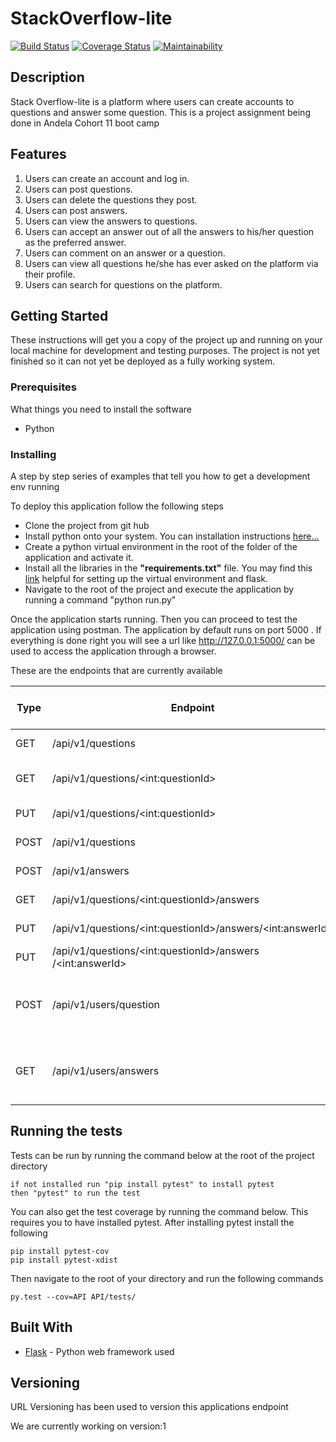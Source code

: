 # StackOverflow-lite

[![Build Status](https://travis-ci.com/geneowak/Stack-Overflow-lite-Ch3-4.svg?branch=addons)](https://travis-ci.com/geneowak/Stack-Overflow-lite-Ch3-4)
[![Coverage Status](https://coveralls.io/repos/github/geneowak/Stack-Overflow-lite-Ch3-4/badge.svg?branch=tests_for_api)](https://coveralls.io/github/geneowak/Stack-Overflow-lite-Ch3-4?branch=tests_for_api)
[![Maintainability](https://api.codeclimate.com/v1/badges/38f513cdfe1984e4be8a/maintainability)](https://codeclimate.com/github/geneowak/-StackOverflow-lite/maintainability)

## Description

Stack Overflow-lite is a platform where users can create accounts to questions and answer some question.
This is a project assignment being done in Andela Cohort 11 boot camp

## Features

1. Users can create an account and log in.
2. Users can post questions.
3. Users can delete the questions they post.
4. Users can post answers.
5. Users can view the answers to questions.
6. Users can accept an answer out of all the answers to his/her question as the preferred answer.
7. Users can comment on an answer or a question.
8. Users can view all questions he/she has ever asked on the platform via their profile.
9. Users can search for questions on the platform.

## Getting Started

These instructions will get you a copy of the project up and running on your local machine for development and testing purposes. The project is not yet finished so it can not yet be deployed as a fully working system.

### Prerequisites

What things you need to install the software

* Python

### Installing

A step by step series of examples that tell you how to get a development env running

To deploy this application follow the following steps

* Clone the project from git hub
* Install python onto your system. You can installation instructions [here...](https://realpython.com/installing-python/)
* Create a python virtual environment in the root of the folder of the application and activate it.
* Install all the libraries in the **"requirements.txt"** file. You may find this [link](http://flask.pocoo.org/docs/1.0/installation/) helpful for setting up the virtual environment and flask.
* Navigate to the root of the project and execute the application by running a command "python run.py"

Once the application starts running. Then you can proceed to test the application using postman. The application by default runs on port 5000
. If everything is done right you will see a url like http://127.0.0.1:5000/ can be used to access the application through a browser.

These are the endpoints that are currently available

|__Type__| __Endpoint__ | __What the endpoint does__ |
|------|-------------|------------|
|GET|  /api/v1/questions       | Fetch all questions     |
|GET| /api/v1/questions/\<int:questionId\>        | Fetch a specific question |
|PUT| /api/v1/questions/\<int:questionId\>        | Update a question |
|POST|  /api/v1/questions       | Add a question     |
|POST|  /api/v1/answers       | Get answers     |
|GET|  /api/v1/questions/\<int:questionId\>/answers       | Add an answer     |
|PUT|  /api/v1/questions/\<int:questionId\>/answers/\<int:answerId\>       | Update answer     |
|PUT|  /api/v1/questions/\<int:questionId\>/answers /\<int:answerId\>      | Accept answer     |
|POST|  /api/v1/users/question        | Get questions for all logged in user      |
|GET|  /api/v1/users/answers        | Get answers for all logged in user     |

## Running the tests

Tests can be run by running the command below at the root of the project directory

```
if not installed run "pip install pytest" to install pytest
then "pytest" to run the test
```

You can also get the test coverage by running the command below. This requires you to have installed pytest.
After installing pytest install the following

```
pip install pytest-cov
pip install pytest-xdist
```

Then navigate to the root of your directory and run the following commands

```
py.test --cov=API API/tests/
```

## Built With

* [Flask](http://flask.pocoo.org/docs/1.0/) - Python web framework used

## Versioning

URL Versioning has been used to version this applications endpoint

We are currently working on version:1
